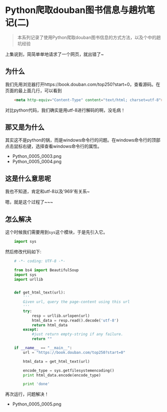 # Python爬取douban图书信息与趟坑笔记(二)

> 本系列记录了使用Python爬取douban图书信息的方式方法，以及个中的趟坑经验

上集说到，简简单单地请求了一个网页，就出错了~

## 为什么
我们先用浏览器打开https://book.douban.com/top250?start=0，查看源码。在页面的最上面几行，可以看到
```html
    <meta http-equiv="Content-Type" content="text/html; charset=utf-8">
```
对比python代码，我们确实是用utf-8进行解码的啊，没毛病！

## 那又是为什么
其实这不是python的锅，而是windows命令行的问题。在windows命令行的顶部点击鼠标右键，选择查看windows命令行的属性。
- Python_0005_0003.png
- Python_0005_0004.png

## 这是什么意思呢
我也不知道，肯定和utf-8以及'969'有关系~ </p>
嗯，就是这个过程了~~~

## 怎么解决
这个时候我们需要用到```sys```这个模块，于是先引入它。
```python
    import sys
```
然后修改代码如下:
```python
    # -*- coding: UTF-8 -*-

    from bs4 import BeautifulSoup
    import sys
    import urllib


    def get_html_text(url):
        '''
        Given url, query the page-content using this url
        '''
        try:
            resp = urllib.urlopen(url)
            html_data = resp.read().decode('utf-8')
            return html_data
        except:
            #just return empty-string if any failure.
            return ""

    if __name__ == "__main__":    
        url = "https://book.douban.com/top250?start=0"

        html_data = get_html_text(url)

        encode_type = sys.getfilesystemencoding()
        print html_data.encode(encode_type)

        print 'done'
```
再次运行，问题解决！
- Python_0005_0005.png


